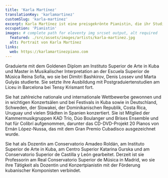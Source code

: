 ```yaml
---
title: 'Karla Martínez'
translationKey: 'karlamartinez'
customSlug: 'karla-martinez'
excerpt: Karla Martínez ist eine preisgekrönte Pianistin, die ihr Studium in Kuba absolvierte und einen Master-Abschluss an der Escuela Reina Sofía erwarb. Sie unterrichtet derzeit am Real Conservatorio de Madrid.
occupation: 'Pianistin'
images: # complete path for eleventy img srcset output, alt required
  featured: ./src/assets/images/artists/karla-martinez.jpg
  alt: Portrait von Karla Martínez
links:
  web: https://karlamartinezpiano.com
---
```


Graduierte mit dem Goldenen Diplom am Instituto Superior de Arte in Kuba und Master in Musikalischer Interpretation an der Escuela Superior de Música Reina Sofía, wo sie bei Dimitri Bashkirov, Denis Lossev und Marta Gulyás studierte. Sie setzte ihre Ausbildung mit Postgraduiertenstudien am Liceu in Barcelona bei Tensy Krismant fort.

Sie hat zahlreiche nationale und internationale Wettbewerbe gewonnen und in wichtigen Konzertsälen und bei Festivals in Kuba sowie in Deutschland, Schweden, der Slowakei, der Dominikanischen Republik, Costa Rica, Uruguay und vielen Städten in Spanien konzertiert. Sie ist Mitglied der Kammermusikgruppen KAD Trío, Dúo Boulanger und Brises Ensemble und hat für Colibrí aufgenommen, darunter das CD-DVD-Projekt 20 Pianos von Ernán López-Nussa, das mit dem Gran Premio Cubadisco ausgezeichnet wurde.

Sie hat als Dozentin am Conservatorio Amadeo Roldán, am Instituto Superior de Arte in Kuba, am Centro Superior Katarina Gurska und am Conservatorio Superior de Castilla y León gearbeitet. Derzeit ist sie Professorin am Real Conservatorio Superior de Música in Madrid, wo sie ihre Tätigkeit als Dozentin und Konzertpianistin mit der Förderung kubanischer Komponisten verbindet.
